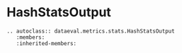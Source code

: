 # HashStatsOutput

```{eval-rst}
.. autoclass:: dataeval.metrics.stats.HashStatsOutput
   :members:
   :inherited-members:
```
